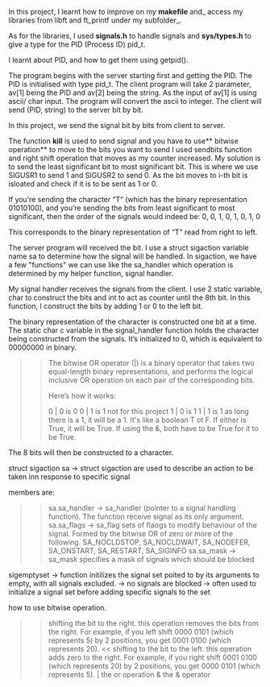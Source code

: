In this project, I learnt how to improve on my **makefile** and_ access my libraries from libft and ft_printf under my subfolder_. 

As for the libraries, I used **signals.h** to handle signals and **sys/types.h** to give a type for the PID (Process ID) pid_t.

I learnt about PID, and how to get them using getpid().

The program begins with the server starting first and getting the PID. The PID is initialised with type pid_t.
The client program will take 2 parameter, av[1] being the PID and av[2] being the string.
As the input of av[1] is using ascii/ char input.  The program will convert the ascii to integer. 
The client will send (PID, string) to the server bit by bit. 

In this project, we send the signal bit by bits from client to server.

The function **kill** is used to send signal and you have to use** bitwise operation** to move to the bits you want to send
I used sendbits function and right shift operation that moves as my counter increased.
My solution is to send the least significant bit to most significant bit.
This is where we use SIGUSR1 to send 1 and SIGUSR2 to send 0.
As the bit moves to i-th bit is isloated and check if it is to be sent as 1 or 0.

If you’re sending the character “T” (which has the binary representation 01010100), 
and you’re sending the bits from least significant to most significant, then the order of the signals would indeed be:
0, 0, 1, 0, 1, 0, 1, 0

This corresponds to the binary representation of “T” read from right to left. 

The server program will received the bit.
I use a struct sigaction variable name sa to determine how the signal will be handled.
In sigaction, we have a few "functions" we can use like the sa_handler which operation is determined by my helper function, signal handler.

My signal handler receives the signals from the client.
I use 2 static variable, char to construct the bits and int to act as counter until the 8th bit.
In this function, I construct the bits by adding 1 or 0 to the left bit.

The binary representation of the character is constructed one bit at a time. 
The static char c variable in the signal_handler function holds the character being constructed from the signals. 
It’s initialized to 0, which is equivalent to 00000000 in binary.

>>The bitwise OR operator (|) is a binary operator that takes two equal-length binary representations,
>> and performs the logical inclusive OR operation on each pair of the corresponding bits.
>>
>>Here’s how it works:
>>
>> 0 | 0 is 0
>> 0 | 1 is 1
>> not for this project
>> 1 | 0 is 1
>> 1 | 1 is 1
>> as long there is a 1, it will be a 1.
>> It's like a boolean T ot F. If either is True, it will be True. If using the &, both have to be True for it to be True.

The 8 bits will then be constructed to a character.

struct sigaction sa -> struct sigaction are used to describe an action to be taken inn response to specific signal

members are: 
>>sa.sa_handler -> sa_handler (pointer to a signal handling function). The function receive signal as its only argument.
>>sa.sa_flags -> sa_flag sets of flaogs to modify behaviour of the signal. Formed by the bitwise OR of zero or more of the following.
>>  SA_NOCLDSTOP, SA_NOCLDWAIT, SA_NODEFER, SA_ONSTART, SA_RESTART, SA_SIGINFO
>>sa.sa_mask -> sa_mask specifies a mask of signals which should be blocked

sigemptyset -> function initilizes the signal set poited to by its arguments to empty, with all signals excluded.
            -> no signals are blocked
            -> often used to initialize a signal set before adding specific signals to the set

how to use bitwise operation.
  >> shifting the bit to the right. this operation removes the bits from the right.
      For example, if you left shift 0000 0101 (which represents 5) by 2 positions,
                             you get 0001 0100 (which represents 20).
>  > << shifting to the bit to the left. this operation adds zero to the right. 
      For example, if you right shift 0001 0100 (which represents 20) by 2 positions, 
                            you get 0000 0101 (which represents 5).
>  > | the or operation
>  > & the & operator
